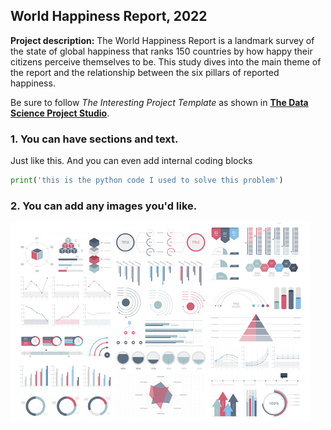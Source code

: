 ## World Happiness Report, 2022

**Project description:** The World Happiness Report is a landmark survey of the state of global happiness that ranks 150 countries by how happy their citizens perceive themselves to be. This study dives into the main theme of the report and the relationship between the six pillars of reported happiness. 

Be sure to follow *The Interesting Project Template* as shown in [**The Data Science Project Studio**](https://www.datacareerjumpstart.com/products/the-data-science-project-studio/categories/2150357707/posts/2158441592). 

### 1. You can have sections and text.

Just like this. And you can even add internal coding blocks

```python
print('this is the python code I used to solve this problem')
```

### 2. You can add any images you'd like. 

<img src="images/dummy_thumbnail.jpg?raw=true"/>
